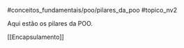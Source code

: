 #conceitos_fundamentais/poo/pilares_da_poo
#topico_nv2

Aqui estão os pilares da POO.

[[Encapsulamento]]
